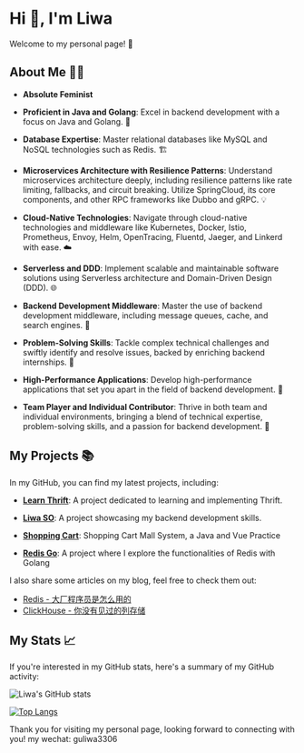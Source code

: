 # Hi 👋, I'm Liwa

Welcome to my personal page! 🎉
<!--
**Zhubaiali/Zhubaiali** is a ✨ _special_ ✨ repository because its `README.md` (this file) appears on your GitHub profile.

Here are some ideas to get you started:

- 🔭 I’m currently working on ...
- 🌱 I’m currently learning ...
- 👯 I’m looking to collaborate on ...
- 🤔 I’m looking for help with ...
- 💬 Ask me about ...
- 📫 How to reach me: ...
- 😄 Pronouns: ...
- ⚡ Fun fact: ...
-->

## About Me 🙋‍♀️

- **Absolute Feminist**
  
- **Proficient in Java and Golang**: Excel in backend development with a focus on Java and Golang. 🚀

- **Database Expertise**: Master relational databases like MySQL and NoSQL technologies such as Redis. 🏗️

- **Microservices Architecture with Resilience Patterns**: Understand microservices architecture deeply, including resilience patterns like rate limiting, fallbacks, and circuit breaking. Utilize SpringCloud, its core components, and other RPC frameworks like Dubbo and gRPC. 💡

- **Cloud-Native Technologies**: Navigate through cloud-native technologies and middleware like Kubernetes, Docker, Istio, Prometheus, Envoy, Helm, OpenTracing, Fluentd, Jaeger, and Linkerd with ease. ☁️

- **Serverless and DDD**: Implement scalable and maintainable software solutions using Serverless architecture and Domain-Driven Design (DDD). 🌐

- **Backend Development Middleware**: Master the use of backend development middleware, including message queues, cache, and search engines. 🎯

- **Problem-Solving Skills**: Tackle complex technical challenges and swiftly identify and resolve issues, backed by enriching backend internships. 🧠

- **High-Performance Applications**: Develop high-performance applications that set you apart in the field of backend development. 🌟

- **Team Player and Individual Contributor**: Thrive in both team and individual environments, bringing a blend of technical expertise, problem-solving skills, and a passion for backend development. 🎉







## My Projects 📚

In my GitHub, you can find my latest projects, including:

- **[Learn Thrift](https://github.com/liwagu/learn-thrift)**: A project dedicated to learning and implementing Thrift.

- **[Liwa SO](https://github.com/liwagu/liwa-so)**: A project showcasing my backend development skills.

- **[Shopping Cart](https://github.com/liwagu/ShoppingCart)**: Shopping Cart Mall System, a Java and Vue Practice

- **[Redis Go](https://github.com/liwagu/redis-go)**: A project where I explore the functionalities of Redis with Golang

I also share some articles on my blog, feel free to check them out:

- [Redis - 大厂程序员是怎么用的](https://juejin.cn/post/7200376545243807802)
- [ClickHouse - 你没有见过的列存储](https://juejin.cn/post/7200689071260680249)


## My Stats 📈

If you're interested in my GitHub stats, here's a summary of my GitHub activity:

![Liwa's GitHub stats](https://github-readme-stats.vercel.app/api?username=liwagu&show_icons=true&theme=radical)

[![Top Langs](https://github-readme-stats.vercel.app/api/top-langs/?username=liwagu&layout=compact)](https://github.com/liwagu/github-readme-stats)


Thank you for visiting my personal page, looking forward to connecting with you! my wechat: guliwa3306

